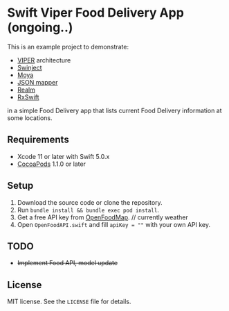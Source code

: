 # Swift Viper Food Delivery App (ongoing..)

This is an example project to demonstrate:
* [VIPER](https://github.com/strongself/The-Book-of-VIPER) architecture
* [Swinject](https://github.com/Swinject/Swinject)
* [Moya](https://github.com/Moya/Moya)
* [JSON mapper](https://github.com/lyft/mapper)
* [Realm](https://github.com/realm/realm-cocoa)
* [RxSwift](https://github.com/ReactiveX/RxSwift)

in a simple Food Delivery app that lists current Food Delivery information at some locations.


## Requirements

- Xcode 11 or later with Swift 5.0.x
- [CocoaPods](https://cocoapods.org) 1.1.0 or later

## Setup

1. Download the source code or clone the repository.
2. Run `bundle install && bundle exec pod install`.
3. Get a free API key from [OpenFoodMap](http://openweathermap.org). // currently weather 
4. Open `OpenFoodAPI.swift` and fill `apiKey = ""` with your own API key.

## TODO
* ~~Implement Food API, model update~~

## License

MIT license. See the `LICENSE` file for details.
